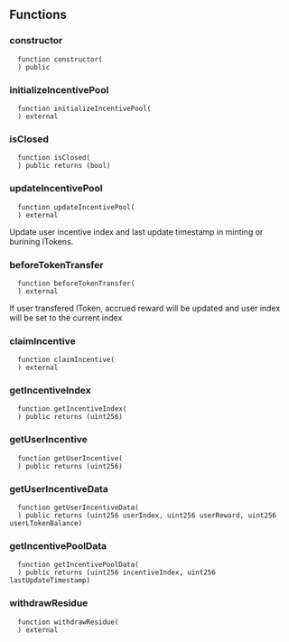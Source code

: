 


## Functions
### constructor
```solidity
  function constructor(
  ) public
```




### initializeIncentivePool
```solidity
  function initializeIncentivePool(
  ) external
```




### isClosed
```solidity
  function isClosed(
  ) public returns (bool)
```




### updateIncentivePool
```solidity
  function updateIncentivePool(
  ) external
```
Update user incentive index and last update timestamp in minting or burining lTokens.



### beforeTokenTransfer
```solidity
  function beforeTokenTransfer(
  ) external
```
If user transfered lToken, accrued reward will be updated
and user index will be set to the current index



### claimIncentive
```solidity
  function claimIncentive(
  ) external
```




### getIncentiveIndex
```solidity
  function getIncentiveIndex(
  ) public returns (uint256)
```




### getUserIncentive
```solidity
  function getUserIncentive(
  ) public returns (uint256)
```




### getUserIncentiveData
```solidity
  function getUserIncentiveData(
  ) public returns (uint256 userIndex, uint256 userReward, uint256 userLTokenBalance)
```




### getIncentivePoolData
```solidity
  function getIncentivePoolData(
  ) public returns (uint256 incentiveIndex, uint256 lastUpdateTimestamp)
```




### withdrawResidue
```solidity
  function withdrawResidue(
  ) external
```




